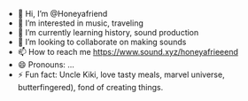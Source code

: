 - 👋 Hi, I’m @Honeyafriend
- 👀 I’m interested in music, traveling
- 🌱 I’m currently learning history, sound production
- 💞️ I’m looking to collaborate on making sounds
- 📫 How to reach me https://www.sound.xyz/honeyafrieeend
- 😄 Pronouns: ...
- ⚡ Fun fact: Uncle Kiki, love tasty meals, marvel universe, butterfingered), fond of creating things.

<!---
Honeyafriend/Honeyafriend is a ✨ special ✨ repository because its `README.md` (this file) appears on your GitHub profile.
You can click the Preview link to take a look at your changes.
--->
